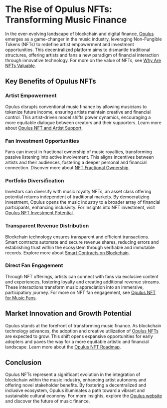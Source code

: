 # The Rise of Opulus NFTs: Transforming Music Finance

In the ever-evolving landscape of blockchain and digital finance, [Opulus](https://opulus.org/) emerges as a game-changer in the music industry, leveraging Non-Fungible Tokens (NFTs) to redefine artist empowerment and investment opportunities. This decentralized platform aims to dismantle traditional structures, offering artists and fans a new paradigm of financial interaction through innovative technology. For more on the value of NFTs, see [Why Are NFTs Valuable](https://www.license-token.com/wiki/why-are-nf-ts-valuable).

## Key Benefits of Opulus NFTs

### Artist Empowerment
Opulus disrupts conventional music finance by allowing musicians to tokenize future income, ensuring artists maintain creative and financial control. This artist-driven model shifts power dynamics, encouraging a more equitable dialogue between creators and their supporters. Learn more about [Opulus NFT and Artist Support](https://www.license-token.com/wiki/opulus-nft-and-artist-support).

### Fan Investment Opportunities
Fans can invest in fractional ownership of music royalties, transforming passive listening into active involvement. This aligns incentives between artists and their audiences, fostering a deeper personal and financial connection. Discover more about [NFT Fractional Ownership](https://www.license-token.com/wiki/nft-fractional-ownership).

### Portfolio Diversification
Investors can diversify with music royalty NFTs, an asset class offering potential returns independent of traditional markets. By democratizing investment, Opulus opens the music industry to a broader array of financial participants, enhancing inclusivity. For insights into NFT investment, visit [Opulus NFT Investment Potential](https://www.license-token.com/wiki/opulus-nft-investment-potential).

### Transparent Revenue Distribution
Blockchain technology ensures transparent and efficient transactions. Smart contracts automate and secure revenue shares, reducing errors and establishing trust within the ecosystem through verifiable and immutable records. Explore more about [Smart Contracts on Blockchain](https://www.license-token.com/wiki/smart-contracts-on-blockchain).

### Direct Fan Engagement
Through NFT offerings, artists can connect with fans via exclusive content and experiences, fostering loyalty and creating additional revenue streams. These interactions transform music appreciation into an immersive, participatory journey. For more on NFT fan engagement, see [Opulus NFT for Music Fans](https://www.license-token.com/wiki/opulus-nft-for-music-fans).

## Market Innovation and Growth Potential

Opulus stands at the forefront of transforming music finance. As blockchain technology advances, the adoption and creative utilization of [Opulus NFTs](https://opulus.org/) are expected to grow. This shift opens expansive opportunities for early adopters and paves the way for a more equitable artistic and financial landscape. Learn more about the [Opulus NFT Roadmap](https://www.license-token.com/wiki/opulus-nft-roadmap).

## Conclusion

Opulus NFTs represent a significant evolution in the integration of blockchain within the music industry, enhancing artist autonomy and offering novel stakeholder benefits. By fostering a decentralized and inclusive ecosystem, Opulus illuminates a path toward a vibrant and sustainable cultural economy. For more insights, explore the [Opulus website](https://opulus.org/) and discover the future of music finance.